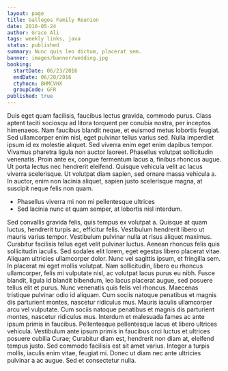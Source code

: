 ```yaml
---
layout: page
title: Gallegos Family Reunion
date: 2016-05-24
author: Grace Ali
tags: weekly links, java
status: published
summary: Nunc quis leo dictum, placerat sem.
banner: images/banner/wedding.jpg
booking:
  startDate: 06/23/2016
  endDate: 06/28/2016
  ctyhocn: BHMCVHX
  groupCode: GFR
published: true
---
```

Duis eget quam facilisis, faucibus lectus gravida, commodo purus. Class aptent taciti sociosqu ad litora torquent per conubia nostra, per inceptos himenaeos. Nam faucibus blandit neque, et euismod metus lobortis feugiat. Sed ullamcorper enim nisl, eget pulvinar tellus varius sed. Nulla imperdiet ipsum id ex molestie aliquet. Sed viverra enim eget enim dapibus tempor. Vivamus pharetra ligula non auctor laoreet. Phasellus volutpat sollicitudin venenatis. Proin ante ex, congue fermentum lacus a, finibus rhoncus augue. Ut porta lectus nec hendrerit eleifend. Quisque vehicula velit ac lacus viverra scelerisque. Ut volutpat diam sapien, sed ornare massa vehicula a. In auctor, enim non lacinia aliquet, sapien justo scelerisque magna, at suscipit neque felis non quam.

* Phasellus viverra mi non mi pellentesque ultrices
* Sed lacinia nunc et quam semper, at lobortis nisl interdum.

Sed convallis gravida felis, quis tempus ex volutpat a. Quisque at quam luctus, hendrerit turpis ac, efficitur felis. Vestibulum hendrerit libero ut mauris varius tempor. Vestibulum pulvinar nulla at risus aliquet maximus. Curabitur facilisis tellus eget velit pulvinar luctus. Aenean rhoncus felis quis sollicitudin iaculis. Sed sodales elit lorem, eget egestas libero placerat vitae. Aliquam ultricies ullamcorper dolor. Nunc vel sagittis ipsum, et fringilla sem. In placerat mi eget mollis volutpat.
Nam sollicitudin, libero eu rhoncus ullamcorper, felis mi vulputate nisl, ac volutpat lacus purus eu nibh. Fusce blandit, ligula id blandit bibendum, leo lacus placerat augue, sed posuere tellus elit et purus. Nunc venenatis quis felis vel rhoncus. Maecenas tristique pulvinar odio id aliquam. Cum sociis natoque penatibus et magnis dis parturient montes, nascetur ridiculus mus. Mauris iaculis ullamcorper arcu vel vulputate. Cum sociis natoque penatibus et magnis dis parturient montes, nascetur ridiculus mus. Interdum et malesuada fames ac ante ipsum primis in faucibus. Pellentesque pellentesque lacus et libero ultrices vehicula. Vestibulum ante ipsum primis in faucibus orci luctus et ultrices posuere cubilia Curae; Curabitur diam est, hendrerit non diam at, eleifend tempus justo. Sed commodo facilisis est sit amet varius. Integer a turpis mollis, iaculis enim vitae, feugiat mi. Donec ut diam nec ante ultricies pulvinar a ac augue. Sed et consectetur nulla.
